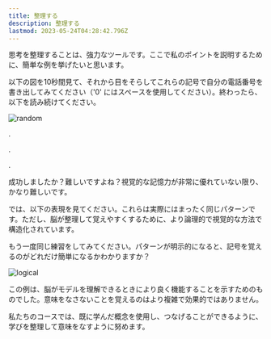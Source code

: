 ```yaml
---
title: 整理する
description: 整理する
lastmod: 2023-05-24T04:28:42.796Z
---
```


思考を整理することは、強力なツールです。ここで私のポイントを説明するために、簡単な例を挙げたいと思います。

以下の図を10秒間見て、それから目をそらしてこれらの記号で自分の電話番号を書き出してみてください（'0' にはスペースを使用してください）。終わったら、以下を読み続けてください。

![random](/img/mindset/05-organize/scattered.png)

.

.

.

成功しましたか？難しいですよね？視覚的な記憶力が非常に優れていない限り、かなり難しいです。

では、以下の表現を見てください。これらは実際にはまったく同じパターンです。ただし、脳が整理して覚えやすくするために、より論理的で視覚的な方法で構造化されています。

もう一度同じ練習をしてみてください。パターンが明示的になると、記号を覚えるのがどれだけ簡単になるかわかりますか？

![logical](/img/mindset/05-organize/unscattered.png)

この例は、脳がモデルを理解できるときにより良く機能することを示すためのものでした。意味をなさないことを覚えるのはより複雑で効果的ではありません。

私たちのコースでは、既に学んだ概念を使用し、つなげることができるように、学びを整理して意味をなすように努めます。